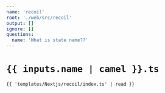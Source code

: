 ```yaml
---
name: 'recoil'
root: './web/src/recoil'
output: []
ignore: []
questions:
  name: 'What is state name??'
---
```


# `{{ inputs.name | camel }}.ts`

```tsx
{{ 'templates/Nextjs/recoil/index.ts' | read }}
```
